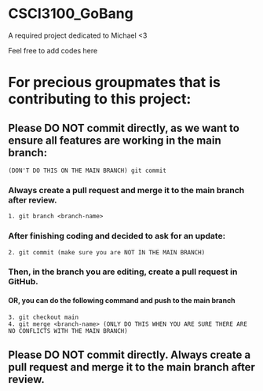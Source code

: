 # CSCI3100_GoBang
A required project dedicated to Michael <3

Feel free to add codes here

# For precious groupmates that is contributing to this project:

## Please DO NOT commit directly, as we want to ensure all features are working in the main branch:
    (DON'T DO THIS ON THE MAIN BRANCH) git commit
### Always create a pull request and merge it to the main branch after review.
    1. git branch <branch-name>
### After finishing coding and decided to ask for an update:
    2. git commit (make sure you are NOT IN THE MAIN BRANCH)
### Then, in the branch you are editing, create a pull request in GitHub.

#### OR, you can do the following command and push to the main branch
    3. git checkout main
    4. git merge <branch-name> (ONLY DO THIS WHEN YOU ARE SURE THERE ARE NO CONFLICTS WITH THE MAIN BRANCH)
    
## Please DO NOT commit directly. Always create a pull request and merge it to the main branch after review.
